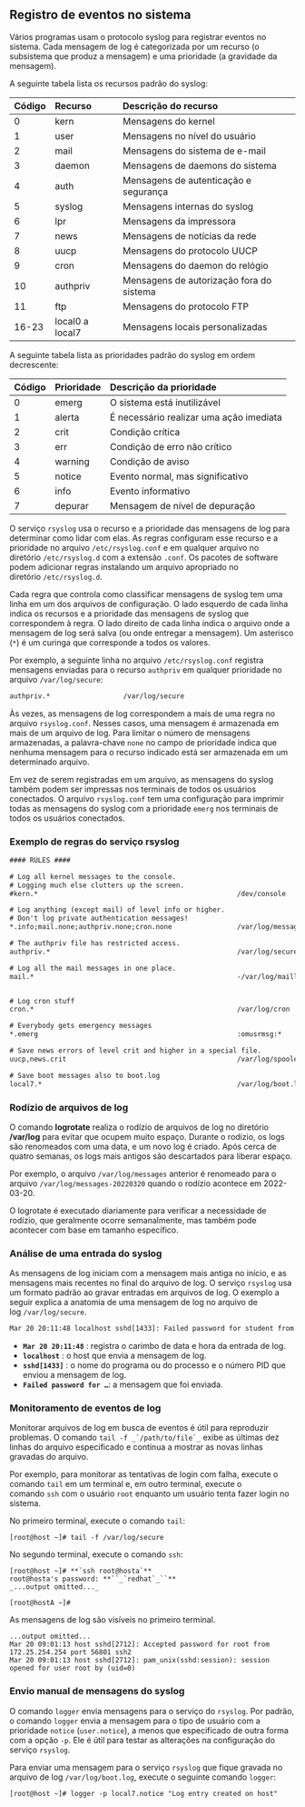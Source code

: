 ## Registro de eventos no sistema
Vários programas usam o protocolo syslog para registrar eventos no sistema. Cada mensagem de log é categorizada por um recurso (o subsistema que produz a mensagem) e uma prioridade (a gravidade da mensagem).

A seguinte tabela lista os recursos padrão do syslog:

| Código | Recurso         | Descrição do recurso                     |
| :----- | :-------------- | :--------------------------------------- |
| 0      | kern            | Mensagens do kernel                      |
| 1      | user            | Mensagens no nível do usuário            |
| 2      | mail            | Mensagens do sistema de e-mail           |
| 3      | daemon          | Mensagens de daemons do sistema          |
| 4      | auth            | Mensagens de autenticação e segurança    |
| 5      | syslog          | Mensagens internas do syslog             |
| 6      | lpr             | Mensagens da impressora                  |
| 7      | news            | Mensagens de notícias da rede            |
| 8      | uucp            | Mensagens do protocolo UUCP              |
| 9      | cron            | Mensagens do daemon do relógio           |
| 10     | authpriv        | Mensagens de autorização fora do sistema |
| 11     | ftp             | Mensagens do protocolo FTP               |
| 16-23  | local0 a local7 | Mensagens locais personalizadas          |

A seguinte tabela lista as prioridades padrão do syslog em ordem decrescente:

|Código|Prioridade|Descrição da prioridade|
|:--|:--|:--|
|0|emerg|O sistema está inutilizável|
|1|alerta|É necessário realizar uma ação imediata|
|2|crit|Condição crítica|
|3|err|Condição de erro não crítico|
|4|warning|Condição de aviso|
|5|notice|Evento normal, mas significativo|
|6|info|Evento informativo|
|7|depurar|Mensagem de nível de depuração|

O serviço `rsyslog` usa o recurso e a prioridade das mensagens de log para determinar como lidar com elas. As regras configuram esse recurso e a prioridade no arquivo `/etc/rsyslog.conf` e em qualquer arquivo no diretório `/etc/rsyslog.d` com a extensão `.conf`. Os pacotes de software podem adicionar regras instalando um arquivo apropriado no diretório `/etc/rsyslog.d`.

Cada regra que controla como classificar mensagens de syslog tem uma linha em um dos arquivos de configuração. O lado esquerdo de cada linha indica os recursos e a prioridade das mensagens de syslog que correspondem à regra. O lado direito de cada linha indica o arquivo onde a mensagem de log será salva (ou onde entregar a mensagem). Um asterisco (`*`) é um curinga que corresponde a todos os valores.

Por exemplo, a seguinte linha no arquivo `/etc/rsyslog.conf` registra mensagens enviadas para o recurso `authpriv` em qualquer prioridade no arquivo `/var/log/secure`:

```txt
authpriv.*                  /var/log/secure
```

Às vezes, as mensagens de log correspondem a mais de uma regra no arquivo `rsyslog.conf`. Nesses casos, uma mensagem é armazenada em mais de um arquivo de log. Para limitar o número de mensagens armazenadas, a palavra-chave `none` no campo de prioridade indica que nenhuma mensagem para o recurso indicado está ser armazenada em um determinado arquivo.

Em vez de serem registradas em um arquivo, as mensagens do syslog também podem ser impressas nos terminais de todos os usuários conectados. O arquivo `rsyslog.conf` tem uma configuração para imprimir todas as mensagens do syslog com a prioridade `emerg` nos terminais de todos os usuários conectados.

### Exemplo de regras do serviço rsyslog
```txt
#### RULES ####

# Log all kernel messages to the console.
# Logging much else clutters up the screen.
#kern.*                                                 /dev/console

# Log anything (except mail) of level info or higher.
# Don't log private authentication messages!
*.info;mail.none;authpriv.none;cron.none                /var/log/messages

# The authpriv file has restricted access.
authpriv.*                                              /var/log/secure

# Log all the mail messages in one place.
mail.*                                                  -/var/log/maillog


# Log cron stuff
cron.*                                                  /var/log/cron

# Everybody gets emergency messages
*.emerg                                                 :omusrmsg:*

# Save news errors of level crit and higher in a special file.
uucp,news.crit                                          /var/log/spooler

# Save boot messages also to boot.log
local7.*                                                /var/log/boot.log
```

### Rodízio de arquivos de log
O comando **logrotate** realiza o rodízio de arquivos de log no diretório **/var/log** para evitar que ocupem muito espaço. Durante o rodízio, os logs são renomeados com uma data, e um novo log é criado. Após cerca de quatro semanas, os logs mais antigos são descartados para liberar espaço.

Por exemplo, o arquivo `/var/log/messages` anterior é renomeado para o arquivo `/var/log/messages-20220320` quando o rodízio acontece em 2022-03-20.

O logrotate é executado diariamente para verificar a necessidade de rodízio, que geralmente ocorre semanalmente, mas também pode acontecer com base em tamanho específico.

### Análise de uma entrada do syslog
As mensagens de log iniciam com a mensagem mais antiga no início, e as mensagens mais recentes no final do arquivo de log. O serviço `rsyslog` usa um formato padrão ao gravar entradas em arquivos de log. O exemplo a seguir explica a anatomia de uma mensagem de log no arquivo de log `/var/log/secure`.

```txt
Mar 20 20:11:48 localhost sshd[1433]: Failed password for student from 172.25.0.10 port 59344 ssh2
```

- **`Mar 20 20:11:48`** : registra o carimbo de data e hora da entrada de log.
- **`localhost`** : o host que envia a mensagem de log.
- **`sshd[1433]`** : o nome do programa ou do processo e o número PID que enviou a mensagem de log.
- **`Failed password for …​`**: a mensagem que foi enviada.

### Monitoramento de eventos de log
Monitorar arquivos de log em busca de eventos é útil para reproduzir problemas. O comando ``tail -f _`/path/to/file`_`` exibe as últimas dez linhas do arquivo especificado e continua a mostrar as novas linhas gravadas do arquivo.

Por exemplo, para monitorar as tentativas de login com falha, execute o comando `tail` em um terminal e, em outro terminal, execute o comando `ssh` com o usuário `root` enquanto um usuário tenta fazer login no sistema.

No primeiro terminal, execute o comando `tail`:
```bash-sesson
[root@host ~]# tail -f /var/log/secure
```

No segundo terminal, execute o comando `ssh`:
```bash-session
[root@host ~]# **`ssh root@hosta`**
root@hosta's password: **``_`redhat`_``**
_...output omitted..._

[root@hostA ~]#
```

As mensagens de log são visíveis no primeiro terminal.
```bash-session
...output omitted...
Mar 20 09:01:13 host sshd[2712]: Accepted password for root from 172.25.254.254 port 56801 ssh2
Mar 20 09:01:13 host sshd[2712]: pam_unix(sshd:session): session opened for user root by (uid=0)
```

### Envio manual de mensagens do syslog
O comando `logger` envia mensagens para o serviço do `rsyslog`. Por padrão, o comando `logger` envia a mensagem para o tipo de usuário com a prioridade `notice` (`user.notice`), a menos que especificado de outra forma com a opção `-p`. Ele é útil para testar as alterações na configuração do serviço `rsyslog`.

Para enviar uma mensagem para o serviço `rsyslog` que fique gravada no arquivo de log `/var/log/boot.log`, execute o seguinte comando `logger`:

```bash-session
[root@host ~]# logger -p local7.notice "Log entry created on host"
```
































